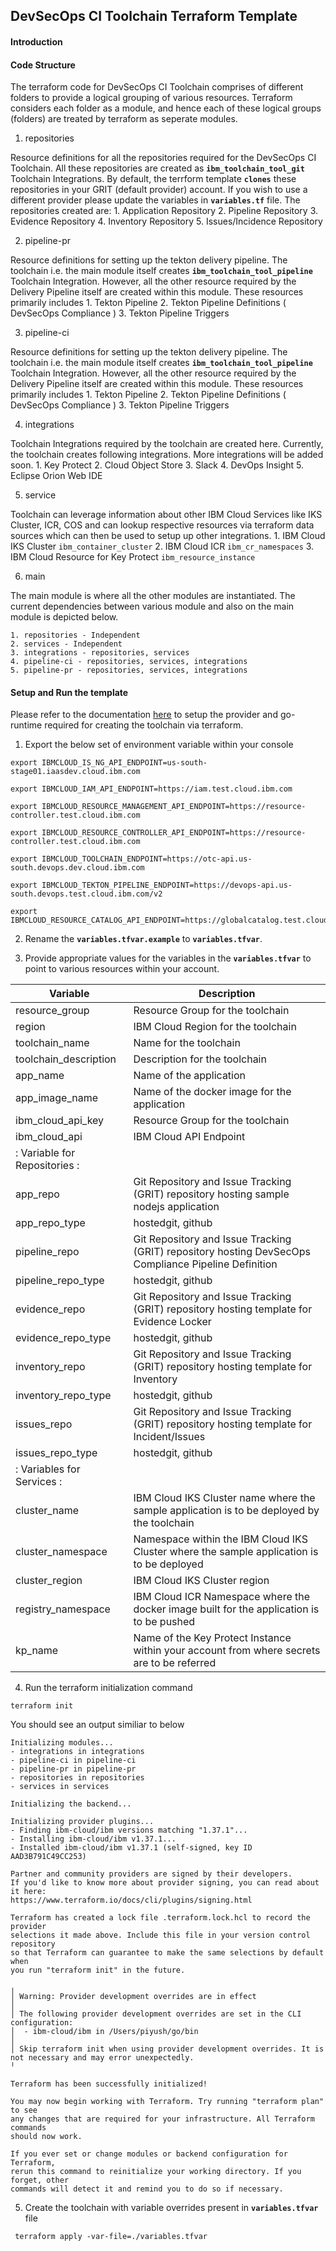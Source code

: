 ## DevSecOps CI Toolchain Terraform Template

#### Introduction

#### Code Structure

The terraform code for DevSecOps CI Toolchain comprises of different folders to provide a logical grouping of various resources. 
Terraform considers each folder as a module, and hence each of these logical groups (folders) are treated by terraform as seperate modules.

1. repositories

Resource definitions for all the repositories required for the DevSecOps CI Toolchain. All these repositories are created as **`ibm_toolchain_tool_git`** Toolchain Integrations. By default, the terrform template **`clones`** these repositories in your GRIT (default provider) account. If you wish to use a different provider please update the variables in **`variables.tf`** file. The repositories created are:
        1. Application Repository
        2. Pipeline Repository
        3. Evidence Repository
        4. Inventory Repository
        5. Issues/Incidence Repository

2. pipeline-pr

Resource definitions for setting up the tekton delivery pipeline. The toolchain i.e. the main module itself creates **`ibm_toolchain_tool_pipeline`** Toolchain Integration. However, all the other resource required by the Delivery Pipeline itself are created within this module. These resources primarily includes
    1. Tekton Pipeline
    2. Tekton Pipeline Definitions ( DevSecOps Compliance )
    3. Tekton Pipeline Triggers

3. pipeline-ci

Resource definitions for setting up the tekton delivery pipeline. The toolchain i.e. the main module itself creates **`ibm_toolchain_tool_pipeline`** Toolchain Integration. However, all the other resource required by the Delivery Pipeline itself are created within this module. These resources primarily includes
    1. Tekton Pipeline
    2. Tekton Pipeline Definitions ( DevSecOps Compliance )
    3. Tekton Pipeline Triggers

4. integrations

Toolchain Integrations required by the toolchain are created here. Currently, the toolchain creates following integrations. More integrations will be added soon.
    1. Key Protect
    2. Cloud Object Store
    3. Slack
    4. DevOps Insight
    5. Eclipse Orion Web IDE

5. service

Toolchain can leverage information about other IBM Cloud Services like IKS Cluster, ICR, COS and can lookup respective resources via terraform data sources which can then be used to setup up other integrations. 
    1. IBM Cloud IKS Cluster `ibm_container_cluster`
    2. IBM Cloud ICR `ibm_cr_namespaces`
    3. IBM Cloud Resource for Key Protect `ibm_resource_instance`

6. main

The main module is where all the other modules are instantiated. The current dependencies between various module and also on the main module is depicted below.

    1. repositories - Independent
    2. services - Independent
    3. integrations - repositories, services
    4. pipeline-ci - repositories, services, integrations
    5. pipeline-pr - repositories, services, integrations


#### Setup and Run the template

Please refer to the documentation [here](https://ibm.ent.box.com/file/937574387078)
to setup the provider and go-runtime required for creating the toolchain via terraform.

1. Export the below set of environment variable within your console

```
export IBMCLOUD_IS_NG_API_ENDPOINT=us-south-stage01.iaasdev.cloud.ibm.com

export IBMCLOUD_IAM_API_ENDPOINT=https://iam.test.cloud.ibm.com

export IBMCLOUD_RESOURCE_MANAGEMENT_API_ENDPOINT=https://resource-controller.test.cloud.ibm.com

export IBMCLOUD_RESOURCE_CONTROLLER_API_ENDPOINT=https://resource-controller.test.cloud.ibm.com

export IBMCLOUD_TOOLCHAIN_ENDPOINT=https://otc-api.us-south.devops.dev.cloud.ibm.com

export IBMCLOUD_TEKTON_PIPELINE_ENDPOINT=https://devops-api.us-south.devops.test.cloud.ibm.com/v2 

export IBMCLOUD_RESOURCE_CATALOG_API_ENDPOINT=https://globalcatalog.test.cloud.ibm.com
```

2. Rename the **`variables.tfvar.example`** to **`variables.tfvar`**.

3. Provide appropriate values for the variables in the **`variables.tfvar`** to point to various resources within your account.


| Variable      | Description | 
| ---           | ----        | 
| resource_group            | Resource Group for the toolchain     |
| region                    | IBM Cloud Region for the toolchain |
| toolchain_name            | Name for the toolchain      |
| toolchain_description     | Description for the toolchain |
| app_name                  | Name of the application       |
| app_image_name            | Name of the docker image for the application     |
| ibm_cloud_api_key         | Resource Group for the toolchain     |
| ibm_cloud_api             | IBM Cloud API Endpoint     |
|: Variable for Repositories : |
| app_repo                  | Git Repository and Issue Tracking (GRIT) repository hosting sample nodejs application |
| app_repo_type             | hostedgit, github     |
| pipeline_repo             | Git Repository and Issue Tracking (GRIT) repository hosting DevSecOps Compliance Pipeline Definition |
| pipeline_repo_type        | hostedgit, github     |
| evidence_repo             | Git Repository and Issue Tracking (GRIT) repository hosting template for Evidence Locker |
| evidence_repo_type        | hostedgit, github     |
| inventory_repo            | Git Repository and Issue Tracking (GRIT) repository hosting template for Inventory |
| inventory_repo_type       | hostedgit, github     |
| issues_repo               | Git Repository and Issue Tracking (GRIT) repository hosting template for Incident/Issues |
| issues_repo_type          | hostedgit, github     |
|:    Variables for Services    :|
| cluster_name              | IBM Cloud IKS Cluster name where the sample application is to be deployed by the toolchain    |
| cluster_namespace         | Namespace within the IBM Cloud IKS Cluster where the sample application is to be deployed  |
| cluster_region            | IBM Cloud IKS Cluster region |
| registry_namespace        | IBM Cloud ICR Namespace where the docker image built for the application is to be pushed |
| kp_name                   | Name of the Key Protect Instance within your account from where secrets are to be referred  |


4. Run the terraform initialization command

```
terraform init
```
You should see an output similiar to below
```
Initializing modules...
- integrations in integrations
- pipeline-ci in pipeline-ci
- pipeline-pr in pipeline-pr
- repositories in repositories
- services in services

Initializing the backend...

Initializing provider plugins...
- Finding ibm-cloud/ibm versions matching "1.37.1"...
- Installing ibm-cloud/ibm v1.37.1...
- Installed ibm-cloud/ibm v1.37.1 (self-signed, key ID AAD3B791C49CC253)

Partner and community providers are signed by their developers.
If you'd like to know more about provider signing, you can read about it here:
https://www.terraform.io/docs/cli/plugins/signing.html

Terraform has created a lock file .terraform.lock.hcl to record the provider
selections it made above. Include this file in your version control repository
so that Terraform can guarantee to make the same selections by default when
you run "terraform init" in the future.

╷
│ Warning: Provider development overrides are in effect
│ 
│ The following provider development overrides are set in the CLI configuration:
│  - ibm-cloud/ibm in /Users/piyush/go/bin
│ 
│ Skip terraform init when using provider development overrides. It is not necessary and may error unexpectedly.
╵

Terraform has been successfully initialized!

You may now begin working with Terraform. Try running "terraform plan" to see
any changes that are required for your infrastructure. All Terraform commands
should now work.

If you ever set or change modules or backend configuration for Terraform,
rerun this command to reinitialize your working directory. If you forget, other
commands will detect it and remind you to do so if necessary.
```
5. Create the toolchain with variable overrides present in **`variables.tfvar`** file
```
 terraform apply -var-file=./variables.tfvar 
```
